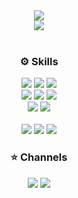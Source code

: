 <div align=center>
  <img src="https://capsule-render.vercel.app/api?type=waving&color=FFE5E5&height=240&section=header&text=Hello%20I'm%20Jessie!&desc=Welcome%20to%20my%20page%20🙋🏻‍♀️&fontSize=60&fontColor=756AB6&fontAlignY=46&descAlignY=63" />
  <br />
  <img src="http://mazassumnida.wtf/api/v2/generate_badge?boj=jessie1944" />
  <br />
  <br />
  <h3>⚙️ Skills</h3>
  <div>
    <img src="https://img.shields.io/badge/JavaScript-F7DF1E?style=for-the-badge&logo=javascript&logoColor=white"/>
    <img src="https://img.shields.io/badge/TypeScript-3178C6?style=for-the-badge&logo=typescript&logoColor=white"/>
    <img src="https://img.shields.io/badge/React-61DAFB?style=for-the-badge&logo=react&logoColor=white"/>
  </div>
  <div>
    <img src="https://img.shields.io/badge/Redux-764ABC?style=for-the-badge&logo=redux&logoColor=white"/>
    <img src="https://img.shields.io/badge/Recoil-3578E5?style=for-the-badge&logo=recoil&logoColor=white"/>
    <img src="https://img.shields.io/badge/React Query-FF4154?style=for-the-badge&logo=reactquery&logoColor=white"/>
  </div>
  <div>
    <img src="https://img.shields.io/badge/Styled Components-DB7093?style=for-the-badge&logo=styledcomponents&logoColor=white"/>
    <img src="https://img.shields.io/badge/Tailwind CSS-06B6D4?style=for-the-badge&logo=tailwindcss&logoColor=white"/>
  </div>
  <br />
  <div>
    <img src="https://img.shields.io/badge/Node.js-339933?style=for-the-badge&logo=nodejs&logoColor=white"/>
    <img src="https://img.shields.io/badge/Express-000000?style=for-the-badge&logo=express&logoColor=white"/>
    <img src="https://img.shields.io/badge/MySQL-4479A1?style=for-the-badge&logo=mysql&logoColor=white"/>
  </div>
  <h3>⭐️ Channels</h3>
  <div>
    <a href="https://velog.io/@jess_apr"><img src="https://img.shields.io/badge/Velog-20C997?style=for-the-badge&logo=velog&logoColor=white"/></a>
    <a href="http://jess-apr.s3-website.ap-northeast-2.amazonaws.com"><img src="https://img.shields.io/badge/Portfolio-EA4AAA?style=for-the-badge&logo=githubsponsors&logoColor=white"/></a>
  </div>
  <br />
</div>

